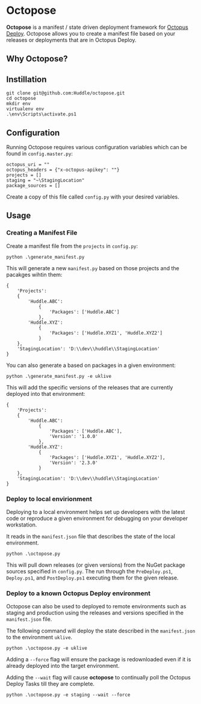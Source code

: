 # Octopose

**Octopose** is a manifest / state driven deployment framework for [Octopus Deploy](https://octopus.com/). Octopose allows you to create a manifest file based on your releases or deployments that are in Octopus Deploy.

## Why Octopose?

## Instillation

```
git clone git@github.com:Huddle/octopose.git
cd octopose
mkdir env
virtualenv env
.\env\Scripts\activate.ps1
```

## Configuration

Running Octopose requires various configuration variables which can be found in `config.master.py`:

```
octopus_uri = ""
octopus_headers = {"x-octopus-apikey": ""}
projects = []
staging = "~\StagingLocation"
package_sources = []
```

Create a copy of this file called `config.py` with your desired variables.

## Usage

### Creating a Manifest File

Create a manifest file from the `projects` in `config.py`:

```
python .\generate_manifest.py
```

This will generate a new `manifest.py` based on those projects and the pacakges wihtin them:

```
{
    'Projects': 
    {
        'Huddle.ABC': 
            {
                'Packages': ['Huddle.ABC']
            },
        'Huddle.XYZ': 
            {
                'Packages': ['Huddle.XYZ1', 'Huddle.XYZ2']
            }
    },
    'StagingLocation': 'D:\\dev\\huddle\\StagingLocation'
}
```
    
You can also generate a based on packages in a given environment:

```
python .\generate_manifest.py -e uklive
```

This will add the specific versions of the releases that are currently deployed into that environment:

```
{
    'Projects': 
    {
        'Huddle.ABC': 
            {
                'Packages': ['Huddle.ABC'],
                'Version': '1.0.0'
            },
        'Huddle.XYZ': 
            {
                'Packages': ['Huddle.XYZ1', 'Huddle.XYZ2'],
                'Version': '2.3.0'
            }
    },
    'StagingLocation': 'D:\\dev\\huddle\\StagingLocation'
}
```

### Deploy to local envirionment

Deploying to a local environment helps set up developers with the latest code or reproduce a given environment for debugging on your developer workstation.

It reads in the `manifest.json` file that describes the state of the local environment.

```
python .\octopose.py
```

This will pull down releases (or given versions) from the NuGet package sources specified in `config.py`. The run through the `PreDeploy.ps1`, `Deploy.ps1`, and `PostDeploy.ps1` executing them for the given release.

### Deploy to a known Octopus Deploy environment

Octopose can also be used to deployed to remote environments such as staging and production using the releases and versions specified in the `manifest.json` file.

The following command will deploy the state described in the `manifest.json` to the environment `uklive`.

```
python .\octopose.py -e uklive
```

Adding a `--force` flag will ensure the package is redownloaded even if it is already deployed into the target environment.

Adding the `--wait` flag will cause **octopose** to continually poll the Octopus Deploy Tasks till they are complete.

```
python .\octopose.py -e staging --wait --force
```


